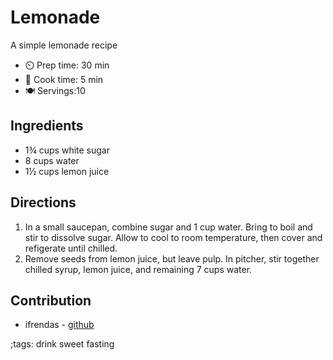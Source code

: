 # Lemonade

A simple lemonade recipe

- ⏲️ Prep time: 30 min
- 🍳 Cook time: 5 min
- 🍽️ Servings:10

## Ingredients

- 1¾ cups white sugar
- 8 cups water
- 1½ cups lemon juice

## Directions

1. In a small saucepan, combine sugar and 1 cup water. Bring to boil and stir to dissolve sugar. Allow to cool to room temperature, then cover and refigerate until chilled.
2. Remove seeds from lemon juice, but leave pulp. In pitcher, stir together chilled syrup, lemon juice, and remaining 7 cups water.

## Contribution
- ifrendas - [github](https://github.com/ifrendas)

;tags: drink sweet fasting
